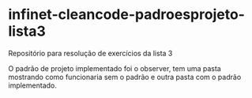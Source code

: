 # infinet-cleancode-padroesprojeto-lista3
Repositório para resolução de exercícios da lista 3

O padrão de projeto implementado foi o observer, tem uma pasta mostrando como funcionaria sem o padrão e outra pasta com o padrão implementado.

